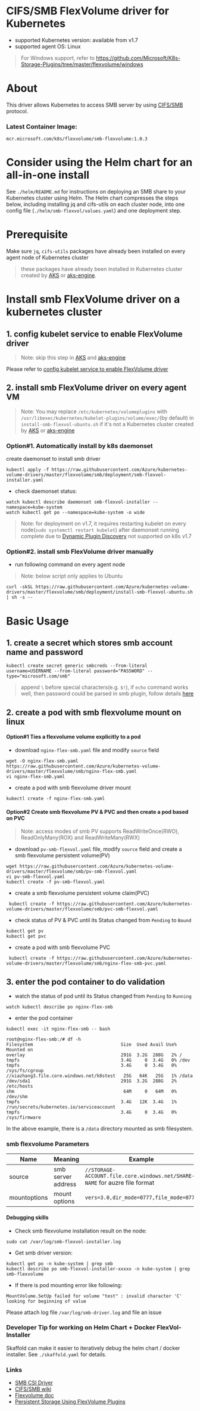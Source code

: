 # CIFS/SMB FlexVolume driver for Kubernetes
 - supported Kubernetes version: available from v1.7
 - supported agent OS: Linux 
 > For Windows support, refer to https://github.com/Microsoft/K8s-Storage-Plugins/tree/master/flexvolume/windows

# About
This driver allows Kubernetes to access SMB server by using [CIFS/SMB](https://en.wikipedia.org/wiki/Server_Message_Block) protocol.

### Latest Container Image:
`mcr.microsoft.com/k8s/flexvolume/smb-flexvolume:1.0.3`

# Consider using the Helm chart for an all-in-one install

See `./helm/README.md` for instructions on deploying an SMB share to your Kubernetes cluster using Helm.
The Helm chart compresses the steps below, including installing jq and cifs-utils on each cluster node,
into one config file (`./helm/smb-flexvol/values.yaml`) and one deployment step. 

# Prerequisite
Make sure `jq`, `cifs-utils` packages have already been installed on every agent node of Kubernetes cluster
> these packages have already been installed in Kubernetes cluster created by [AKS](https://azure.microsoft.com/en-us/services/container-service/) or [aks-engine](https://github.com/Azure/aks-engine).

# Install smb FlexVolume driver on a kubernetes cluster
## 1. config kubelet service to enable FlexVolume driver
> Note: skip this step in [AKS](https://azure.microsoft.com/en-us/services/container-service/) and [aks-engine](https://github.com/Azure/aks-engine)

Please refer to [config kubelet service to enable FlexVolume driver](https://github.com/Azure/kubernetes-volume-drivers/blob/master/flexvolume/README.md#config-kubelet-service-to-enable-flexvolume-driver)
 
## 2. install smb FlexVolume driver on every agent VM
 > Note: You may replace `/etc/kubernetes/volumeplugins` with `/usr/libexec/kubernetes/kubelet-plugins/volume/exec/`(by default) in `install-smb-flexvol-ubuntu.sh` if it's not a Kubernetes cluster created by [AKS](https://azure.microsoft.com/en-us/services/container-service/) or [aks-engine](https://github.com/Azure/aks-engine)
### Option#1. Automatically install by k8s daemonset
create daemonset to install smb driver
```
kubectl apply -f https://raw.githubusercontent.com/Azure/kubernetes-volume-drivers/master/flexvolume/smb/deployment/smb-flexvol-installer.yaml
```
 - check daemonset status:
```
watch kubectl describe daemonset smb-flexvol-installer --namespace=kube-system
watch kubectl get po --namespace=kube-system -o wide
```
> Note: for deployment on v1.7, it requires restarting kubelet on every node(`sudo systemctl restart kubelet`) after daemonset running complete due to [Dynamic Plugin Discovery](https://github.com/kubernetes/community/blob/master/contributors/devel/flexvolume.md#dynamic-plugin-discovery) not supported on k8s v1.7

### Option#2. install smb FlexVolume driver manually
 - run following command on every agent node
 > Note: below script only applies to Ubuntu
```
curl -skSL https://raw.githubusercontent.com/Azure/kubernetes-volume-drivers/master/flexvolume/smb/deployment/install-smb-flexvol-ubuntu.sh | sh -s --
```

# Basic Usage
## 1. create a secret which stores smb account name and password
```
kubectl create secret generic smbcreds --from-literal username=USERNAME --from-literal password="PASSWORD" --type="microsoft.com/smb"
```
> append `\` before special characters(e.g. `$!`), if `echo` command works well, then password could be parsed in smb plugin, follow details [here](https://github.com/Azure/kubernetes-volume-drivers/issues/34#issuecomment-528722899)

## 2. create a pod with smb flexvolume mount on linux
#### Option#1 Ties a flexvolume volume explicitly to a pod
- download `nginx-flex-smb.yaml` file and modify `source` field
```
wget -O nginx-flex-smb.yaml https://raw.githubusercontent.com/Azure/kubernetes-volume-drivers/master/flexvolume/smb/nginx-flex-smb.yaml
vi nginx-flex-smb.yaml
```
 - create a pod with smb flexvolume driver mount
```
kubectl create -f nginx-flex-smb.yaml
```

#### Option#2 Create smb flexvolume PV & PVC and then create a pod based on PVC
 > Note: access modes of smb PV supports ReadWriteOnce(RWO), ReadOnlyMany(ROX) and ReadWriteMany(RWX)
 - download `pv-smb-flexvol.yaml` file, modify `source` field and create a smb flexvolume persistent volume(PV)
```
wget https://raw.githubusercontent.com/Azure/kubernetes-volume-drivers/master/flexvolume/smb/pv-smb-flexvol.yaml
vi pv-smb-flexvol.yaml
kubectl create -f pv-smb-flexvol.yaml
```

 - create a smb flexvolume persistent volume claim(PVC)
```
 kubectl create -f https://raw.githubusercontent.com/Azure/kubernetes-volume-drivers/master/flexvolume/smb/pvc-smb-flexvol.yaml
```

 - check status of PV & PVC until its Status changed from `Pending` to `Bound`
 ```
 kubectl get pv
 kubectl get pvc
 ```
 
 - create a pod with smb flexvolume PVC
```
 kubectl create -f https://raw.githubusercontent.com/Azure/kubernetes-volume-drivers/master/flexvolume/smb/nginx-flex-smb-pvc.yaml
 ```

## 3. enter the pod container to do validation
 - watch the status of pod until its Status changed from `Pending` to `Running`
```
watch kubectl describe po nginx-flex-smb
```
 - enter the pod container
```
kubectl exec -it nginx-flex-smb -- bash
```

```
root@nginx-flex-smb:/# df -h
Filesystem                                 Size  Used Avail Use% Mounted on
overlay                                    291G  3.2G  288G   2% /
tmpfs                                      3.4G     0  3.4G   0% /dev
tmpfs                                      3.4G     0  3.4G   0% /sys/fs/cgroup
//xiazhang3.file.core.windows.net/k8stest   25G   64K   25G   1% /data
/dev/sda1                                  291G  3.2G  288G   2% /etc/hosts
shm                                         64M     0   64M   0% /dev/shm
tmpfs                                      3.4G   12K  3.4G   1% /run/secrets/kubernetes.io/serviceaccount
tmpfs                                      3.4G     0  3.4G   0% /sys/firmware
```
In the above example, there is a `/data` directory mounted as smb filesystem.

### smb flexvolume Parameters
Name | Meaning | Example | Mandatory 
--- | --- | --- | ---
source | smb server address | `//STORAGE-ACCOUNT.file.core.windows.net/SHARE-NAME` for auzre file format | Yes
mountoptions | mount options | `vers=3.0,dir_mode=0777,file_mode=0777` | No

#### Debugging skills
 - Check smb flexvolume installation result on the node:
```
sudo cat /var/log/smb-flexvol-installer.log
```
 - Get smb driver version:
```
kubectl get po -n kube-system | grep smb
kubectl describe po smb-flexvol-installer-xxxxx -n kube-system | grep smb-flexvolume
```
 - If there is pod mounting error like following:
```
MountVolume.SetUp failed for volume "test" : invalid character 'C' looking for beginning of value
```
Please attach log file `/var/log/smb-driver.log` and file an issue

### Developer Tip for working on Helm Chart + Docker FlexVol-Installer 
Skaffold can make it easier to iteratively debug the helm chart / docker installer. See `./skaffold.yaml` for details.

### Links
 - [SMB CSI Driver](https://github.com/csi-driver/csi-driver-smb)
 - [CIFS/SMB wiki](https://en.wikipedia.org/wiki/Server_Message_Block)
 - [Flexvolume doc](https://github.com/kubernetes/community/blob/master/contributors/devel/flexvolume.md)
 - [Persistent Storage Using FlexVolume Plugins](https://docs.openshift.org/latest/install_config/persistent_storage/persistent_storage_flex_volume.html)
